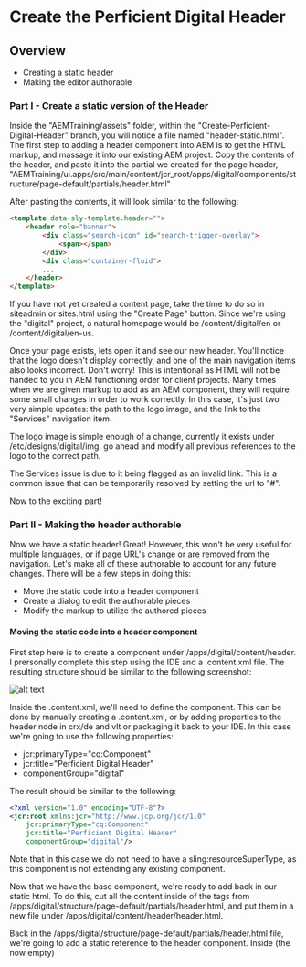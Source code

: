 # Create the Perficient Digital Header
    
## Overview
* Creating a static header
* Making the editor authorable

### Part I - Create a static version of the Header

Inside the "AEMTraining/assets" folder, within the "Create-Perficient-Digital-Header" branch, you will notice a file named "header-static.html".  The first step to adding a header component into AEM is to get the HTML markup, and massage it into our existing AEM project.  Copy the contents of the header, and paste it into the partial we created for the page header, "AEMTraining/ui.apps/src/main/content/jcr_root/apps/digital/components/structure/page-default/partials/header.html"

After pasting the contents, it will look similar to the following:

```html
<template data-sly-template.header="">
    <header role="banner">
        <div class="search-icon" id="search-trigger-overlay">
            <span></span>
        </div>
        <div class="container-fluid">
        ...
    </header>
</template>
```

If you have not yet created a content page, take the time to do so in siteadmin or sites.html using the "Create Page" button.  Since we're using the "digital" project, a natural homepage would be /content/digital/en or /content/digital/en-us.  

Once your page exists, lets open it and see our new header.  You'll notice that the logo doesn't display correctly, and one of the main navigation items also looks incorrect.  Don't worry!  This is intentional as HTML will not be handed to you in AEM functioning order for client projects.  Many times when we are given markup to add as an AEM component, they will require some small changes in order to work correctly.  In this case, it's just two very simple updates: the path to the logo image, and the link to the "Services" navigation item.  

The logo image is simple enough of a change, currently it exists under /etc/designs/digital/img, go ahead and modify all previous references to the logo to the correct path.  

The Services issue is due to it being flagged as an invalid link.  This is a common issue that can be temporarily resolved by setting the url to "#".

Now to the exciting part!

### Part II - Making the header authorable

Now we have a static header!  Great!  However, this won't be very useful for multiple languages, or if page URL's change or are removed from the navigation.  Let's make all of these authorable to account for any future changes.  There will be a few steps in doing this:
* Move the static code into a header component
* Create a dialog to edit the authorable pieces
* Modify the markup to utilize the authored pieces

#### Moving the static code into a header component
First step here is to create a component under /apps/digital/content/header.  I prersonally complete this step using the IDE and a .content.xml file.  The resulting structure should be similar to the following screenshot:

![alt text](https://github.com/PRFTAdobe/AEMTraining/blob/Create-Perficient-Digital-Header/assets/HeaderComponentLocation.png "Structure is fun!")

Inside the .content.xml, we'll need to define the component.  This can be done by manually creating a .content.xml, or by adding properties to the header node in crx/de and vlt or packaging it back to your IDE.  In this case we're going to use the following properties:
* jcr:primaryType="cq:Component"
* jcr:title="Perficient Digital Header"
* componentGroup="digital"

The result should be similar to the following:
```xml
<?xml version="1.0" encoding="UTF-8"?>
<jcr:root xmlns:jcr="http://www.jcp.org/jcr/1.0"
    jcr:primaryType="cq:Component"
    jcr:title="Perficient Digital Header"
    componentGroup="digital"/>
```    
Note that in this case we do not need to have a sling:resourceSuperType, as this component is not extending any existing component.

Now that we have the base component, we're ready to add back in our static html.  To do this, cut all the content inside of the <template></template> tags from /apps/digital/structure/page-default/partials/header.html, and put them in a new file under /apps/digital/content/header/header.html.

Back in the /apps/digital/structure/page-default/partials/header.html file, we're going to add a static reference to the header component.  Inside (the now empty) <template> tag, add a reference to the new header component using sightly.
```html
<template data-sly-template.header="">
    <section data-sly-resource="${'header' @ resourceType='digital/components/content/header'}" data-sly-unwrap="${wcmmode.disabled}"></section>
</template>
```
Here, I chose to use a ```<section>``` tag to include the header component, then unwrap it if we're in publish (wcmmode=disabled).  However, an equally valid approach would be to set it as a header tag, with the "banner" class, and not unwrap.  The reason we cannot use a "sly" tag, or self-unwrapping, is due to the component highlighting.  In a component that is dropped into a parsys, we wouldn't have this issue, as it will automatically wrap the component in an extra div for sizing purposes.  You will notice that I am using the "header" node to configure properties, and point to the "digital/components/content/header" resourceType that we just created.  If you refresh the page, you should see the same result as having the static html inside the template tags.

You will also hopefully recognize that there is a problem with storing the configurations in the "header" node.  If so, good job!  This is a common issue and we'll touch on the solution a bit later in the exercise.  For now, lets bring in some minor authoring css tweaks for the header.  In the AEMTraining/assets folder, you will find an "author-clientlibs" folder.  Copy this folder into your header component.  This file contains a few tweaks to allow proper editing on the header.  The reason this is required is due to the Perficient Digital header being in a fixed position.  Because it's in a fixed position, AEM has difficulties figuring out where to put the editing boxes.  To reduce headaches in the future, we will remove the "fixed" position for the header in author mode, and instead have it only at the top of the page.  In the publisher, it will return to normal behavior, as these tweaks are only loaded on author.

#### Creating the Classic Dialog

At time of writing, there is an issue with AEM where if no dialog.xml exists, it will not allow the component to be edited.  Due to this, we will need to first create an empty dialog.xml node.  As this tutorial is focused on TouchUI components, we will not go through the process of adding an ExtJS based dialog for classic UI.  Create a "dialog.xml" under  your header component with the following content (an empty dialog): 
```xml
<?xml version="1.0" encoding="UTF-8"?>
<jcr:root xmlns:cq="http://www.day.com/jcr/cq/1.0" xmlns:jcr="http://www.jcp.org/jcr/1.0" xmlns:nt="http://www.jcp.org/jcr/nt/1.0"
          jcr:primaryType="cq:Dialog"
          height="400"
          stateful="false"
          xtype="dialog">
    <items jcr:primaryType="cq:WidgetCollection">
        <tabs jcr:primaryType="cq:TabPanel">
            <items jcr:primaryType="cq:WidgetCollection">
            </items>
        </tabs>
    </items>
</jcr:root>
```
#### Creating the TouchUI Dialog

For beginning a touchui dialog, I always personally will start from a previously created one (as similar as possible) from a previous project.  Given this is a training exercise, I will share an outline to utilize in this step for speedier results.  Copy the ```_cq_dialog.xml``` from ```AEMTraining/assets``` folder to ```AEMTraining/ui.apps/src/main/content/jcr_root/apps/digital/components/content/header/_cq_dialog.xml```.  This will serve as your starting point.  Before going much further, lets gather a few things from the look and feel of the header.  Currently, looks like there are 5 main navigation items, each with a list of associated links, as well as a landing page itself.  Inside of a given navigation item, each sub-link is split into four columns.  Now looking at the right hand side, we see four utility links and a Search button.  For the purpose of this exercise, we are not going to hook up the search button.  The dialog you just copied has the following entries:
* Tab 1: General 
  * Logo path - A pathfield pointing to the DAM to select a logo image (no upload is supported)
  * Alt Text - Alt text for visually impared - need to keep everything accessible! (textfield)
  * Logo URL - Where do we take the user when the logo is clicked? (pathfield)
* Tab 2: Navigation Menu 1
  * Menu title - What do we put as the tab/navigation item title? (textfield)
  * Menu URL - Where does that take you when clicked on directly? (pathfield)
  * Menu items - Now list all the links to appear within that navigation item (This is done using an ACS Commons composite multifield, pathbrowser, as well as a textfield) - I've made the decision to split this up into 4 groups in the back-end. 
* Tab 3,4,5,6: Navigation Menu 2,3,4 respectively
  * These tabs were left blank to complete during this exercise
* Tab 7: Right rail links
  * Navigation Items: Now list all the links to appear within that navigation item (This is done using an ACS Commons composite multifield, pathbrowser, and textfield)
  * Link 1 Text: Text to display for first link
  * Rest of this tab left blank for exercise

First, let's build and see what we have.
![alt text](https://github.com/PRFTAdobe/AEMTraining/blob/Create-Perficient-Digital-Header/assets/TouchUIDialog.png "That dialog is sleek!")

Great!  Now using the provided dialog, fill in the values for Navigation Menu 2,3,4,5.  These should be essentially the sameas Navigation Menu 1, save for the different names.  In each tab, replace the "1" within the "name" of the dialog property with the corresponding tab number.  For example: ./nav2Items (for the 3rd tab, Navigation 2).

Now, redeploy your code.  You should see your new tabs behave the same to the "Navigation 1" tab.  Fill in values for each field and save.  Ensure that upon re-opening all of the values match what was entered.  If values do not match, take a closer look at the names used in the failing fields tabs.  

#### Hooking up the back-end
Let's take a quick look at the expanded Header markup (before connecting the properties), so we have a better idea of how we'll turn this into a dynamic component.
![alt text](https://github.com/PRFTAdobe/AEMTraining/blob/Create-Perficient-Digital-Header/assets/ExpandedHeader.png "There's a good design!")

First things first, we'll need to create a WCMUsePojo to be used with the component.  This is required based on some of the more complicated logic that we will need to deal with for the composite multifield items.  For more basic components, we would be able to access the properties directly, making this step unnecessary.

Create a Java class under ```AEMTraining/core/src/main/java/com/perficient/adobe/digital/core/sightly/components/PDHeader.java```.  As we'll be connecting this class to a Sightly component, it'll naturally extend the WCMUse class, as seen here: ```public class PDHeader extends WCMUse{```.  Initially, this will prompt an error, as you aren't overriding the ```activate()``` class.  Go ahead and create it ```java
@Override
public void activate() throws Exception {

}```

Given we already have the dialog created, lets begin hooking up the authored values in the same order they appear in the dialog.  Lets start with the 'Logo' on the general tab.  We will do all three of it's properties at once, as they're all related.  In the java class, add class-level variables for each of your logo properties.  In this example, these will be named: logoUrl, logoPath, logoAltText.  Go ahead an generate default getter/setter methods for each of these variables.  The end result should be similar to the following:
![alt text](https://github.com/PRFTAdobe/AEMTraining/blob/Create-Perficient-Digital-Header/assets/LogoGetterSetter.png "Most excellent getter/setters!")



 
